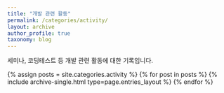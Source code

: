 ```yaml
---
title: "개발 관련 활동"
permalink: /categories/activity/
layout: archive
author_profile: true
taxonomy: blog
---
```


세미나, 코딩테스트 등 개발 관련 활동에 대한 기록입니다.

{% assign posts = site.categories.activity %}
{% for post in posts %} {% include archive-single.html type=page.entries_layout %} {% endfor %}
